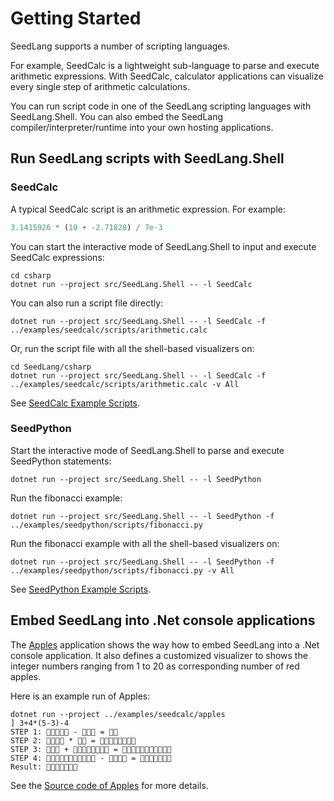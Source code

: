 # Getting Started

SeedLang supports a number of scripting languages.

For example, SeedCalc is a lightweight sub-language to parse and execute
arithmetic expressions. With SeedCalc, calculator applications can visualize
every single step of arithmetic calculations.

You can run script code in one of the SeedLang scripting languages with
SeedLang.Shell. You can also embed the SeedLang compiler/interpreter/runtime
into your own hosting applications.

## Run SeedLang scripts with SeedLang.Shell

### SeedCalc

A typical SeedCalc script is an arithmetic expression. For example:

```python
3.1415926 * (10 + -2.71828) / 7e-3
```

You can start the interactive mode of SeedLang.Shell to input and execute
SeedCalc expressions:

```shell
cd csharp
dotnet run --project src/SeedLang.Shell -- -l SeedCalc
```

You can also run a script file directly:

```shell
dotnet run --project src/SeedLang.Shell -- -l SeedCalc -f ../examples/seedcalc/scripts/arithmetic.calc
```

Or, run the script file with all the shell-based visualizers on:

```shell
cd SeedLang/csharp
dotnet run --project src/SeedLang.Shell -- -l SeedCalc -f ../examples/seedcalc/scripts/arithmetic.calc -v All
```

See [SeedCalc Example Scripts](../examples/seedcalc/scripts/).

### SeedPython

Start the interactive mode of SeedLang.Shell to parse and execute SeedPython
statements:

```shell
dotnet run --project src/SeedLang.Shell -- -l SeedPython
```

Run the fibonacci example:

```shell
dotnet run --project src/SeedLang.Shell -- -l SeedPython -f ../examples/seedpython/scripts/fibonacci.py
```

Run the fibonacci example with all the shell-based visualizers on:

```shell
dotnet run --project src/SeedLang.Shell -- -l SeedPython -f ../examples/seedpython/scripts/fibonacci.py -v All
```

See [SeedPython Example Scripts](../examples/seedpython/scripts/).

## Embed SeedLang into .Net console applications

The [Apples](../examples/seedcalc/Apples) application shows the way how to embed
SeedLang into a .Net console application. It also defines a customized
visualizer to shows the integer numbers ranging from 1 to 20 as corresponding
number of red apples.

Here is an example run of Apples:

```shell
dotnet run --project ../examples/seedcalc/apples
] 3+4*(5-3)-4
STEP 1: 🍎🍎🍎🍎🍎 - 🍎🍎🍎 = 🍎🍎
STEP 2: 🍎🍎🍎🍎 * 🍎🍎 = 🍎🍎🍎🍎🍎🍎🍎🍎
STEP 3: 🍎🍎🍎 + 🍎🍎🍎🍎🍎🍎🍎🍎 = 🍎🍎🍎🍎🍎🍎🍎🍎🍎🍎🍎
STEP 4: 🍎🍎🍎🍎🍎🍎🍎🍎🍎🍎🍎 - 🍎🍎🍎🍎 = 🍎🍎🍎🍎🍎🍎🍎
Result: 🍎🍎🍎🍎🍎🍎🍎
```

See the [Source code of Apples](../examples/seedcalc/apples/Apples.cs) for more
details.
